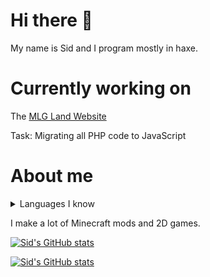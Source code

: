 <!-- github readme stats theme: vision-friendly-dark -->

# Hi there 👋

My name is Sid and I program mostly in haxe.

# Currently working on

The [MLG Land Website](http://mlgland.net)

Task: Migrating all PHP code to JavaScript

# About me

<details>
  <summary>Languages I know</summary>
CSS<br>
C++<br>
Haxe<br>
HTML<br>
Lua<br>
Java<br>
JavaScript
</details>

I make a lot of Minecraft mods and 2D games.

[![Sid's GitHub stats](https://github-readme-stats.vercel.app/api?username=basiccorruption&theme=vision-friendly-dark)](https://github.com/anuraghazra/github-readme-stats)

[![Sid's GitHub stats](https://github-readme-stats.vercel.app/api/top-langs/?username=basiccorruption&layout=compact&theme=blueberry)](https://github.com/anuraghazra/github-readme-stats)
